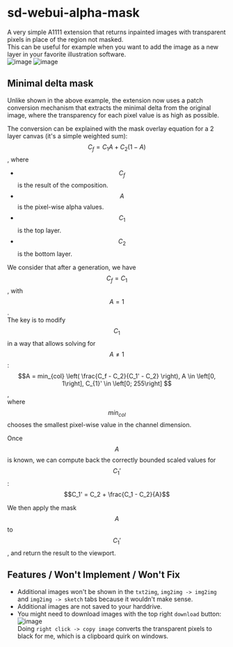 # sd-webui-alpha-mask

A very simple A1111 extension that returns inpainted images with transparent pixels in place of the region not masked.  
This can be useful for example when you want to add the image as a new layer in your favorite illustration software.  
![image](https://github.com/John-WL/sd-webui-alpha-mask/assets/34081873/059a9457-0c9c-4d36-a2b1-b23dbfd2a0cf)
![image](https://github.com/John-WL/sd-webui-alpha-mask/assets/34081873/4ff8ce12-063d-458f-9e34-be4450ac6aef)

## Minimal delta mask
Unlike shown in the above example, the extension now uses a patch conversion mechanism that extracts the minimal delta from the original image, where the transparency for each pixel value is as high as possible.  
  
The conversion can be explained with the mask overlay equation for a 2 layer canvas (it's a simple weighted sum):  
$$C_f = C_1 A + C_2 \left( 1 - A \right)$$, where    
- $$C_f$$ is the result of the composition.
- $$A$$ is the pixel-wise alpha values.
- $$C_1$$ is the top layer.
- $$C_2$$ is the bottom layer.

We consider that after a generation, we have $$C_f = C_1$$, with $$A = 1$$.  
The key is to modify $$C_1$$ in a way that allows solving for $$A \neq 1$$:  
$$A = min_{col} \left( \frac{C_f - C_2}{C_1' - C_2} \right), A \in \left[0, 1\right], C_{1}' \in \left[0; 255\right] $$,  
where $$min_{col}$$ chooses the smallest pixel-wise value in the channel dimension.  
  
Once $$A$$ is known, we can compute back the correctly bounded scaled values for $$C_1'$$:  
$$C_1' = C_2 + \frac{C_1 - C_2}{A}$$  

We then apply the mask $$A$$ to $$C_1'$$, and return the result to the viewport. 

## Features / Won't Implement / Won't Fix
- Additional images won't be shown in the `txt2img`, `img2img -> img2img` and `img2img -> sketch` tabs because it wouldn't make sense.  
- Additional images are not saved to your harddrive.  
- You might need to download images with the top right `download` button:  
![image](https://github.com/John-WL/sd-webui-alpha-mask/assets/34081873/39d8aabf-5d39-477b-9348-dc9b311b2bd3)  
Doing `right click -> copy image` converts the transparent pixels to black for me, which is a clipboard quirk on windows.  
